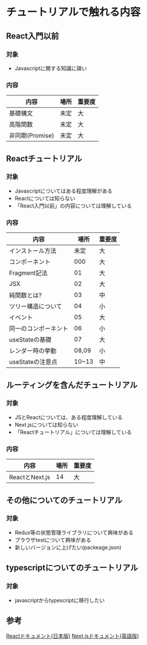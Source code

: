 # チュートリアルで触れる内容

## React入門以前

### 対象
- Javascriptに関する知識に疎い

### 内容
| 内容            | 場所 | 重要度 |
| --------------- | ---- | ------ |
| 基礎構文        | 未定 | 大     |
| 高階関数        | 未定 | 大     |
| 非同期(Promise) | 未定 | 大     |

## Reactチュートリアル

### 対象
- Javascriptについてはある程度理解がある
- Reactについては知らない
- 「React入門以前」の内容については理解している

### 内容
| 内容                 | 場所  | 重要度 |
| -------------------- | ----- | ------ |
| インストール方法     | 未定  | 大     |
| コンポーネント       | 000   | 大     |
| Fragment記法         | 01    | 大     |
| JSX                  | 02    | 大     |
| 純関数とは?          | 03    | 中     |
| ツリー構造について   | 04    | 小     |
| イベント             | 05    | 大     |
| 同一のコンポーネント | 06    | 小     |
| useStateの基礎       | 07    | 大     |
| レンダー時の挙動     | 08,09 | 小     |
| useStateの注意点     | 10~13 | 中     |

## ルーティングを含んだチュートリアル

### 対象
- JSとReactについては、ある程度理解している
- Next.jsについては知らない
- 「Reactチュートリアル」については理解している

### 内容
| 内容           | 場所 | 重要度 |
| -------------- | ---- | ------ |
| ReactとNext.js | 14   | 大     |

## その他についてのチュートリアル

### 対象
- Redux等の状態管理ライブラリについて興味がある
- ブラウザtestについて興味がある
- 新しいバージョンに上げたい(packeage.json) 

## typescriptについてのチュートリアル

### 対象
- javascriptからtypescriptに移行したい


## 参考
[Reactドキュメント(日本版)](https://ja.react.dev/learn)
[Next.jsドキュメント(英語版)](https://nextjs.org/learn?utm_source=next-site&utm_medium=homepage-cta&utm_campaign=home)